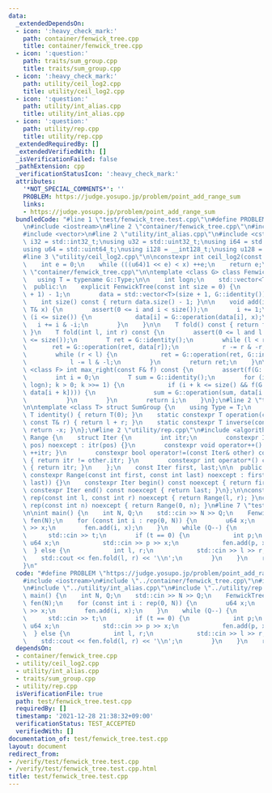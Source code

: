 ```yaml
---
data:
  _extendedDependsOn:
  - icon: ':heavy_check_mark:'
    path: container/fenwick_tree.cpp
    title: container/fenwick_tree.cpp
  - icon: ':question:'
    path: traits/sum_group.cpp
    title: traits/sum_group.cpp
  - icon: ':heavy_check_mark:'
    path: utility/ceil_log2.cpp
    title: utility/ceil_log2.cpp
  - icon: ':question:'
    path: utility/int_alias.cpp
    title: utility/int_alias.cpp
  - icon: ':question:'
    path: utility/rep.cpp
    title: utility/rep.cpp
  _extendedRequiredBy: []
  _extendedVerifiedWith: []
  _isVerificationFailed: false
  _pathExtension: cpp
  _verificationStatusIcon: ':heavy_check_mark:'
  attributes:
    '*NOT_SPECIAL_COMMENTS*': ''
    PROBLEM: https://judge.yosupo.jp/problem/point_add_range_sum
    links:
    - https://judge.yosupo.jp/problem/point_add_range_sum
  bundledCode: "#line 1 \"test/fenwick_tree.test.cpp\"\n#define PROBLEM \"https://judge.yosupo.jp/problem/point_add_range_sum\"\
    \n#include <iostream>\n#line 2 \"container/fenwick_tree.cpp\"\n#include <cassert>\n\
    #include <vector>\n#line 2 \"utility/int_alias.cpp\"\n#include <cstdint>\n\nusing\
    \ i32 = std::int32_t;\nusing u32 = std::uint32_t;\nusing i64 = std::int64_t;\n\
    using u64 = std::uint64_t;\nusing i128 = __int128_t;\nusing u128 = __uint128_t;\n\
    #line 3 \"utility/ceil_log2.cpp\"\n\nconstexpr int ceil_log2(const u64 x) {\n\
    \    int e = 0;\n    while (((u64)1 << e) < x) ++e;\n    return e;\n}\n#line 5\
    \ \"container/fenwick_tree.cpp\"\n\ntemplate <class G> class FenwickTree {\n \
    \   using T = typename G::Type;\n\n    int logn;\n    std::vector<T> data;\n\n\
    \  public:\n    explicit FenwickTree(const int size = 0) {\n        logn = ceil_log2(size\
    \ + 1) - 1;\n        data = std::vector<T>(size + 1, G::identity());\n    }\n\n\
    \    int size() const { return data.size() - 1; }\n\n    void add(int i, const\
    \ T& x) {\n        assert(0 <= i and i < size());\n        i += 1;\n        while\
    \ (i <= size()) {\n            data[i] = G::operation(data[i], x);\n         \
    \   i += i & -i;\n        }\n    }\n\n    T fold() const { return fold(0, size());\
    \ }\n    T fold(int l, int r) const {\n        assert(0 <= l and l <= r and r\
    \ <= size());\n        T ret = G::identity();\n        while (l < r) {\n     \
    \       ret = G::operation(ret, data[r]);\n            r -= r & -r;\n        }\n\
    \        while (r < l) {\n            ret = G::operation(ret, G::inverse(data[l]));\n\
    \            l -= l & -l;\n        }\n        return ret;\n    }\n\n    template\
    \ <class F> int max_right(const F& f) const {\n        assert(f(G::identity()));\n\
    \        int i = 0;\n        T sum = G::identity();\n        for (int k = (1 <<\
    \ logn); k > 0; k >>= 1) {\n            if (i + k <= size() && f(G::operation(sum,\
    \ data[i + k]))) {\n                sum = G::operation(sum, data[i += k]);\n \
    \           }\n        }\n        return i;\n    }\n};\n#line 2 \"traits/sum_group.cpp\"\
    \n\ntemplate <class T> struct SumGroup {\n    using Type = T;\n    static constexpr\
    \ T identity() { return T(0); }\n    static constexpr T operation(const T& l,\
    \ const T& r) { return l + r; }\n    static constexpr T inverse(const T& x) {\
    \ return -x; }\n};\n#line 2 \"utility/rep.cpp\"\n#include <algorithm>\n\nclass\
    \ Range {\n    struct Iter {\n        int itr;\n        constexpr Iter(const int\
    \ pos) noexcept : itr(pos) {}\n        constexpr void operator++() noexcept {\
    \ ++itr; }\n        constexpr bool operator!=(const Iter& other) const noexcept\
    \ { return itr != other.itr; }\n        constexpr int operator*() const noexcept\
    \ { return itr; }\n    };\n    const Iter first, last;\n\n  public:\n    explicit\
    \ constexpr Range(const int first, const int last) noexcept : first(first), last(std::max(first,\
    \ last)) {}\n    constexpr Iter begin() const noexcept { return first; }\n   \
    \ constexpr Iter end() const noexcept { return last; }\n};\n\nconstexpr Range\
    \ rep(const int l, const int r) noexcept { return Range(l, r); }\nconstexpr Range\
    \ rep(const int n) noexcept { return Range(0, n); }\n#line 7 \"test/fenwick_tree.test.cpp\"\
    \n\nint main() {\n    int N, Q;\n    std::cin >> N >> Q;\n    FenwickTree<SumGroup<u64>>\
    \ fen(N);\n    for (const int i : rep(0, N)) {\n        u64 x;\n        std::cin\
    \ >> x;\n        fen.add(i, x);\n    }\n    while (Q--) {\n        int t;\n  \
    \      std::cin >> t;\n        if (t == 0) {\n            int p;\n           \
    \ u64 x;\n            std::cin >> p >> x;\n            fen.add(p, x);\n      \
    \  } else {\n            int l, r;\n            std::cin >> l >> r;\n        \
    \    std::cout << fen.fold(l, r) << '\\n';\n        }\n    }\n    return 0;\n\
    }\n"
  code: "#define PROBLEM \"https://judge.yosupo.jp/problem/point_add_range_sum\"\n\
    #include <iostream>\n#include \"../container/fenwick_tree.cpp\"\n#include \"../traits/sum_group.cpp\"\
    \n#include \"../utility/int_alias.cpp\"\n#include \"../utility/rep.cpp\"\n\nint\
    \ main() {\n    int N, Q;\n    std::cin >> N >> Q;\n    FenwickTree<SumGroup<u64>>\
    \ fen(N);\n    for (const int i : rep(0, N)) {\n        u64 x;\n        std::cin\
    \ >> x;\n        fen.add(i, x);\n    }\n    while (Q--) {\n        int t;\n  \
    \      std::cin >> t;\n        if (t == 0) {\n            int p;\n           \
    \ u64 x;\n            std::cin >> p >> x;\n            fen.add(p, x);\n      \
    \  } else {\n            int l, r;\n            std::cin >> l >> r;\n        \
    \    std::cout << fen.fold(l, r) << '\\n';\n        }\n    }\n    return 0;\n}"
  dependsOn:
  - container/fenwick_tree.cpp
  - utility/ceil_log2.cpp
  - utility/int_alias.cpp
  - traits/sum_group.cpp
  - utility/rep.cpp
  isVerificationFile: true
  path: test/fenwick_tree.test.cpp
  requiredBy: []
  timestamp: '2021-12-28 21:38:32+09:00'
  verificationStatus: TEST_ACCEPTED
  verifiedWith: []
documentation_of: test/fenwick_tree.test.cpp
layout: document
redirect_from:
- /verify/test/fenwick_tree.test.cpp
- /verify/test/fenwick_tree.test.cpp.html
title: test/fenwick_tree.test.cpp
---
```

